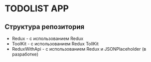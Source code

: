 # TODOLIST APP

## Структура репозитория

- Redux - с использованием Redux
- ToolKit - с использованием Redux TollKit
- ReduxWithApi - с использованием Redux и JSONPlaceholder (в разработке)
